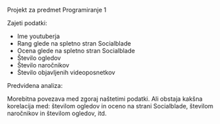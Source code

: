 Projekt za predmet Programiranje 1

Zajeti podatki:

- Ime youtuberja
- Rang glede na spletno stran Socialblade
- Ocena glede na spletno stran Socialblade
- Število ogledov
- Število naročnikov
- Število objavljenih videoposnetkov

Predvidena analiza:

Morebitna povezava med zgoraj naštetimi podatki. Ali obstaja kakšna korelacija med: številom ogledov in oceno na strani Socialblade,
številom naročnikov in številom ogledov, itd.
